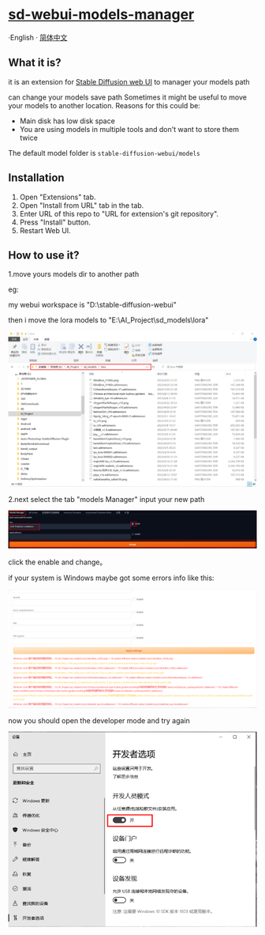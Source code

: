 # [sd-webui-models-manager](https://github.com/dhs964057117/sd-webui-models-manager)

·English · [简体中文](./README-zh_CN.md)

## What it is?

it is an extension for [Stable Diffusion web UI](https://github.com/AUTOMATIC1111/stable-diffusion-webui) to manager your models path

can change your models save path 
Sometimes it might be useful to move your models to another location. Reasons for this could be:

- Main disk has low disk space
- You are using models in multiple tools and don't want to store them twice

The default model folder is `stable-diffusion-webui/models`

## Installation

1. Open "Extensions" tab.
2. Open "Install from URL" tab in the tab.
3. Enter URL of this repo to "URL for extension's git repository".
4. Press "Install" button.
5. Restart Web UI.

## How to use it?

1.move yours models dir to another path

eg:

my webui workspace is "D:\stable-diffusion-webui"

then i move the lora models to "E:\AI_Project\sd_models\lora"

![1](./images/1.png)

2.next select the tab "models Manager" input your new path

![image-20230815113434311](./images/2.png)

click the enable and change。

if your system is Windows maybe got some errors info like this:

![3](./images/3.png) 

now you should open the developer mode and try again

![4](./images/4.png)
